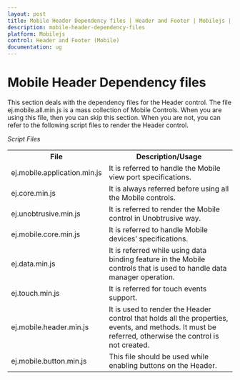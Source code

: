 ```yaml
---
layout: post
title: Mobile Header Dependency files | Header and Footer | Mobilejs | Syncfusion
description: mobile-header-dependency-files
platform: Mobilejs
control: Header and Footer (Mobile)
documentation: ug
---
```


# Mobile Header Dependency files

This section deals with the dependency files for the Header control. The file ej.mobile.all.min.js is a mass collection of Mobile Controls. When you are using this file, then you can skip this section. When you are not, you can refer to the following script files to render the Header control.

_Script Files_

<table>
<tr>
<th>
File</th><th>
Description/Usage</th></tr>
<tr>
<td>
ej.mobile.application.min.js</td><td>
It is referred to handle the Mobile view port specifications.</td></tr>
<tr>
<td>
ej.core.min.js</td><td>
It is always referred before using all the Mobile controls.</td></tr>
<tr>
<td>
ej.unobtrusive.min.js</td><td>
It is referred to render the Mobile control in Unobtrusive way.</td></tr>
<tr>
<td>
ej.mobile.core.min.js</td><td>
It is referred to handle Mobile devices’ specifications.</td></tr>
<tr>
<td>
ej.data.min.js</td><td>
It is referred while using data binding feature in the Mobile controls that is used to handle data manager operation.</td></tr>
<tr>
<td>
ej.touch.min.js</td><td>
It is referred for touch events support.</td></tr>
<tr>
<td>
ej.mobile.header.min.js</td><td>
It is used to render the Header control that holds all the properties, events, and methods. It must be referred, otherwise the control is not created.</td></tr>
<tr>
<td>
ej.mobile.button.min.js</td><td>
This file should be used while enabling buttons on the Header.</td></tr>
</table>